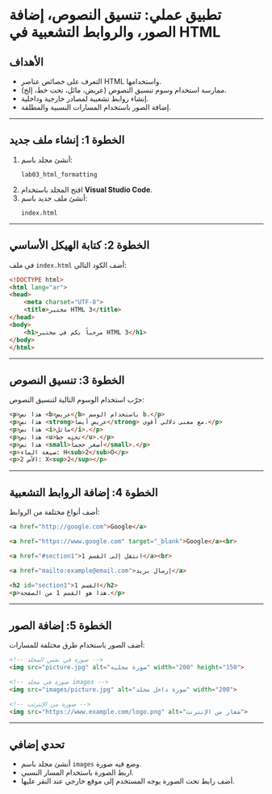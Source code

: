 # تطبيق عملي: تنسيق النصوص، إضافة الصور، والروابط التشعبية في HTML


## الأهداف
- التعرف على خصائص عناصر HTML واستخدامها.
- ممارسة استخدام وسوم تنسيق النصوص (عريض، مائل، تحت خط، إلخ).
- إنشاء روابط تشعبية لمصادر خارجية وداخلية.
- إضافة الصور باستخدام المسارات النسبية والمطلقة.

---

## الخطوة 1: إنشاء ملف جديد
1. أنشئ مجلد باسم:
   ```
   lab03_html_formatting
   ```
2. افتح المجلد باستخدام **Visual Studio Code**.
3. أنشئ ملف جديد باسم:
   ```
   index.html
   ```

---

## الخطوة 2: كتابة الهيكل الأساسي
في ملف `index.html` أضف الكود التالي:

```html
<!DOCTYPE html>
<html lang="ar">
<head>
    <meta charset="UTF-8">
    <title>مختبر HTML 3</title>
</head>
<body>
    <h1>مرحباً بكم في مختبر HTML 3</h1>
</body>
</html>
```

---

## الخطوة 3: تنسيق النصوص
جرّب استخدام الوسوم التالية لتنسيق النصوص:

```html
<p>هذا نص <b>عريض</b> باستخدام الوسم b.</p>
<p>هذا نص <strong>عريض أيضاً</strong> مع معنى دلالي أقوى.</p>
<p>هذا نص <i>مائل</i>.</p>
<p>هذا نص <u>تحته خط</u>.</p>
<p>هذا نص <small>أصغر حجماً</small>.</p>
<p>صيغة الماء: H<sub>2</sub>O</p>
<p>الأس 2: X<sup>2</sup></p>
```

---

## الخطوة 4: إضافة الروابط التشعبية
أضف أنواع مختلفة من الروابط:

```html
<a href="http://google.com">Google</a>

<a href="https://www.google.com" target="_blank">Google</a><br>

<a href="#section1">انتقل إلى القسم 1</a><br>

<a href="mailto:example@email.com">إرسال بريد</a>

<h2 id="section1">القسم 1</h2>
<p>هذا هو القسم 1 من الصفحة.</p>
```

---

## الخطوة 5: إضافة الصور
أضف الصور باستخدام طرق مختلفة للمسارات:

```html
<!-- صورة في نفس المجلد -->
<img src="picture.jpg" alt="صورة محلية" width="200" height="150">

<!-- صورة في مجلد images -->
<img src="images/picture.jpg" alt="صورة داخل مجلد" width="200">

<!-- صورة من الإنترنت -->
<img src="https://www.example.com/logo.png" alt="شعار من الإنترنت">
```

---

## تحدي إضافي
- أنشئ مجلد باسم `images` وضع فيه صورة.
- اربط الصورة باستخدام المسار النسبي.
- أضف رابط تحت الصورة يوجه المستخدم إلى موقع خارجي عند النقر عليها.

